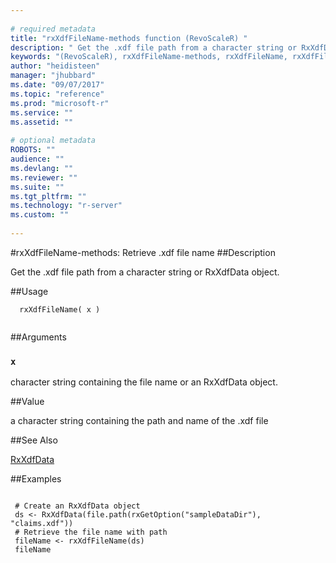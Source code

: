 ```yaml
--- 
 
# required metadata 
title: "rxXdfFileName-methods function (RevoScaleR) " 
description: " Get the .xdf file path from a character string or RxXdfData object. " 
keywords: "(RevoScaleR), rxXdfFileName-methods, rxXdfFileName, rxXdfFileName,RxXdfData-method, rxXdfFileName,character-method, rxXdfFileName,ANY-method, methods, file, connection" 
author: "heidisteen" 
manager: "jhubbard" 
ms.date: "09/07/2017" 
ms.topic: "reference" 
ms.prod: "microsoft-r" 
ms.service: "" 
ms.assetid: "" 
 
# optional metadata 
ROBOTS: "" 
audience: "" 
ms.devlang: "" 
ms.reviewer: "" 
ms.suite: "" 
ms.tgt_pltfrm: "" 
ms.technology: "r-server" 
ms.custom: "" 
 
--- 
```

 
 
 
 
 
 
 
 #rxXdfFileName-methods: Retrieve .xdf file name 
 ##Description
 
Get the .xdf file path from a character string or RxXdfData object.
 
 
 ##Usage

```   
  rxXdfFileName( x )
 
```
 
 ##Arguments

   
    
 ### `x`
 character string containing the file name or an RxXdfData object. 
  
 
 
 ##Value
 
a character string containing the path and name of the .xdf file
 

 
 
 
 ##See Also
 
[RxXdfData](RxXdfData.md)
   
 ##Examples

 ```
   
  # Create an RxXdfData object
  ds <- RxXdfData(file.path(rxGetOption("sampleDataDir"), "claims.xdf"))
  # Retrieve the file name with path
  fileName <- rxXdfFileName(ds)
  fileName
  
 
```
 
 
 
 
